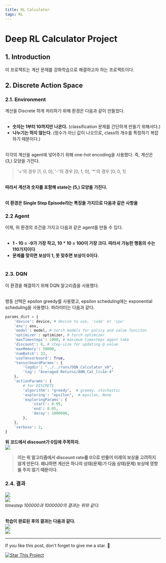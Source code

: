 ```yaml
---
title: RL Calculator
tags: RL
---
```


# Deep RL Calculator Project

## 1. Introduction

이 프로젝트는 계산 문제를 강화학습으로 해결하고자 하는 프로젝트이다.<br/>

## 2. Discrete Action Space

### 2.1. Environment

계산을 Discrete 하게 처리하기 위해 환경은 다음과 같이 만들었다.<br/><br/>

- **숫자는 1부터 10까지만 나온다.** (classification 문제를 간단하게 만들기 위해서다.)<br/>
- **나누기는 하지 않는다.** (정수가 아닌 값이 나오므로, class의 개수를 특정하기 복잡하기 때문이다.)<br/><br/>

각각의 계산을 agent에 넣어주기 위해 one-hot encoding을 사용했다. 즉, 계산은 (3,) 모양을 가진다.<br/>
> '+'의 경우 [1, 0, 0], '-'의 경우 [0, 1, 0], '\*'의 경우 [0, 0, 1]<br/><br/>

**따라서 계산과 숫자를 포함해 state는 (5,) 모양을 가진다.**<br/><br/>

**이 환경은 Single Step Episode라는 특징을 가지므로 다음과 같은 사항을**

### 2.2 Agent

이제, 위 환경의 조건을 가지고 다음과 같은 agent를 만들 수 있다.<br/><br/>

- **1 - 10 = -9가 가장 작고, 10 * 10 = 100이 가장 크다. 따라서 가능한 행동의 수는 110가지이다**<br/>
- **문제를 맞히면 보상이 1, 못 맞추면 보상이 0이다.**<br/><br/>

### 2.3. DQN

이 환경을 해결하기 위해 DQN 알고리즘을 사용했다.<br/><br/>

행동 선택은 epsilon greedy를 사용했고, epsilon scheduling에는 exponential scheduling을 사용했다. 파라미터는 다음과 같다.<br/>

```python
params_dict = {
    'device': device, # device to use, 'cuda' or 'cpu'
    'env': env,
    'model': model, # torch models for policy and value funciton
    'optimizer': optimizer, # torch optimizer
    'maxTimesteps': 1000, # maximum timesteps agent take 
    'discount': 0, # step-size for updating Q value
    'maxMemory': 50000,
    'numBatch': 32,
    'useTensorboard': True,
    'tensorboardParams': {
        'logdir': "../../runs/DQN_Calculator_v0",
        'tag': "Averaged Returns/ANN_Cal_lr=1e-4"
    },
    'actionParams': {
        # for DISCRETE
        'algorithm': "greedy",  # greedy, stochastic
        'exploring': "epsilon",  # epsilon, None
        'exploringParams': {
            'start': 0.95,
            'end': 0.05,
            'decay': 1000000,
        },
    },
    'verbose': 2,
}
```

**위 코드에서 discount가 0임에 주목하자.**<br/>
![](./static/DQN_discount.jpg)<br/>
> **이는 위 알고리즘에서 discount rate를 0으로 만들어 미래의 보상을 고려하지 않게 만든다. 왜냐하면 계산은 하나의 상태(문제)가 다음 상태(문제) 보상에 영항을 주지 않기 때문이다.**<br/>

### 2.4. 결과

![](./static/DQN_100000.png)<br/>
![](./static/DQN_1000000.png)<br/>
*timestep 100000과 1000000의 결과는 위와 같다.*<br/><br/>

**학습이 완료된 후의 결과는 다음과 같다.**<br/>
![](./static/DQN_4000000.png)<br/>
![](./static/calculator_results.PNG)<br/>

---

If you like this post, don't forget to give me a star. :star2:

[![Star This Project](https://img.shields.io/github/stars/kitian616/jekyll-TeXt-theme.svg?label=Stars&style=social)](https://github.com/Jaehyun-Jeong/rl_operator)
